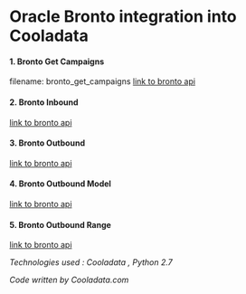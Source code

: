 # Oracle Bronto integration into Cooladata

#### 1. Bronto Get Campaigns
filename: bronto_get_campaigns
[link to bronto api](https://help.bronto.com/bmp/reference/r_api_rest_campaigns_get_campaigns.html)

#### 2. Bronto Inbound
[link to bronto api](https://help.bronto.com/bmp/reference/r_api_soap_recentinboundactivitysearchrequest.html)

#### 3. Bronto Outbound
[link to bronto api](https://help.bronto.com/bmp/reference/r_api_soap_recentoutboundactivitysearchrequest.html)

#### 4. Bronto Outbound Model
[link to bronto api](https://help.bronto.com/bmp/reference/r_api_soap_recentoutboundactivitysearchrequest.html)

#### 5. Bronto Outbound Range
[link to bronto api](https://help.bronto.com/bmp/reference/r_api_soap_recentoutboundactivitysearchrequest.html)


*Technologies used :  Cooladata , Python 2.7*

*Code written by Cooladata.com*
